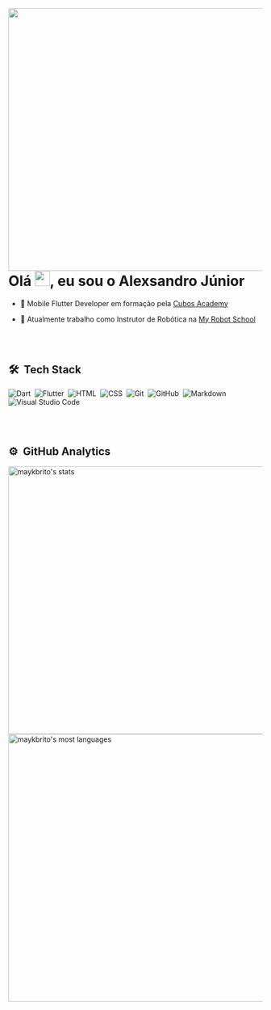 
<img align="right" height="520em" src="https://raw.githubusercontent.com/gist/Alexsandro-97/8e188d70859c0d85f3181a831c566857/raw/94fde2992b91e33905e765eb789004dc90676ca1/githubcard.svg"/>
<h1 align="left">Olá <img src="https://raw.githubusercontent.com/kaueMarques/kaueMarques/master/hi.gif" width="30px">, eu sou o Alexsandro Júnior</h1>

- 📱 Mobile Flutter Developer em formação pela [Cubos Academy](https://cubos.academy/) 

- 🤖 Atualmente trabalho como Instrutor de Robótica na [My Robot School](https://www.myrobot.com.br/)

<br><br>

## 🛠 &nbsp;Tech Stack

![Dart](https://img.shields.io/badge/-Dart-05122A?style=flat&logo=dart)&nbsp;
![Flutter](https://img.shields.io/badge/-Flutter-05122A?style=flat&logo=flutter)&nbsp;
![HTML](https://img.shields.io/badge/-HTML-05122A?style=flat&logo=HTML5)&nbsp;
![CSS](https://img.shields.io/badge/-CSS-05122A?style=flat&logo=CSS3&logoColor=1572B6)&nbsp;
![Git](https://img.shields.io/badge/-Git-05122A?style=flat&logo=git)&nbsp;
![GitHub](https://img.shields.io/badge/-GitHub-05122A?style=flat&logo=github)&nbsp;
![Markdown](https://img.shields.io/badge/-Markdown-05122A?style=flat&logo=markdown)&nbsp;
![Visual Studio Code](https://img.shields.io/badge/-Visual%20Studio%20Code-05122A?style=flat&logo=visual-studio-code&logoColor=007ACC)&nbsp;

<br><br>

## ⚙️ &nbsp;GitHub Analytics

<p align="left">
<img width="530em" src="https://github-readme-stats.vercel.app/api?username=Alexsandro-97&show_icons=true&theme=tokyonight" alt="maykbrito's stats"/>
<img width="530em" src="https://github-readme-stats.vercel.app/api/top-langs/?username=Alexsandro-97&layout=compact&theme=tokyonight" alt="maykbrito's most languages"/>
</p>

<br><br>
